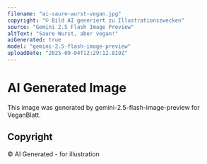 ```yaml
---
filename: "ai-saure-wurst-vegan.jpg"
copyright: "© Bild AI generiert zu Illustrationszwecken"
source: "Gemini 2.5 Flash Image Preview"
altText: "Saure Wurst, aber vegan!"
aiGenerated: true
model: "gemini-2.5-flash-image-preview"
uploadDate: "2025-09-04T12:29:12.819Z"
---
```


# AI Generated Image

This image was generated by gemini-2.5-flash-image-preview for VeganBlatt.

## Copyright
© AI Generated - for illustration
